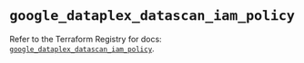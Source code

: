 # `google_dataplex_datascan_iam_policy`

Refer to the Terraform Registry for docs: [`google_dataplex_datascan_iam_policy`](https://registry.terraform.io/providers/hashicorp/google-beta/6.7.0/docs/resources/google_dataplex_datascan_iam_policy).
